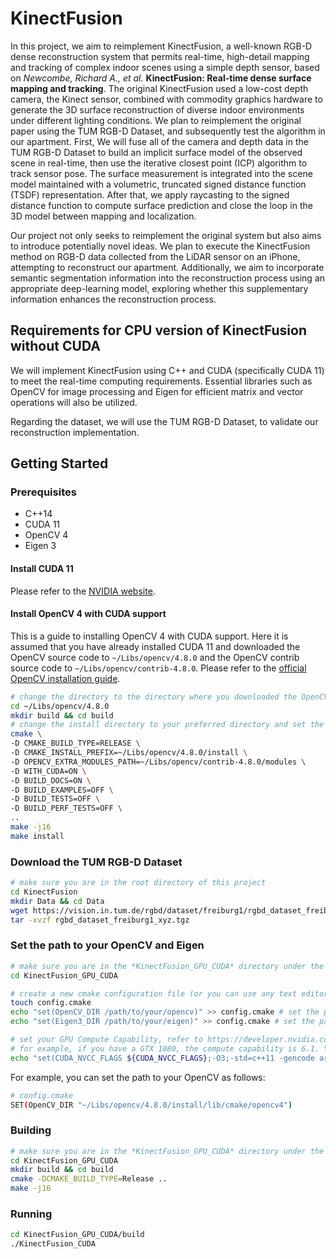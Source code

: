 # KinectFusion

In this project, we aim to reimplement KinectFusion, a well-known RGB-D dense reconstruction system that permits real-time, high-detail mapping and tracking of complex indoor scenes using a simple depth sensor, based on _Newcombe, Richard A., et al._ **KinectFusion: Real-time dense surface mapping and tracking**. The original KinectFusion used a low-cost depth camera, the Kinect sensor, combined with commodity graphics hardware to generate the 3D surface reconstruction of diverse indoor environments under different lighting conditions. We plan to reimplement the original paper using the TUM RGB-D Dataset, and subsequently test the algorithm in our apartment. First, We will fuse all of the camera and depth data in the TUM RGB-D Dataset to build an implicit surface model of the observed scene in real-time, then use the iterative closest point (ICP) algorithm to track sensor pose. The surface measurement is integrated into the scene model maintained with a volumetric, truncated signed distance function (TSDF) representation. After that, we apply raycasting to the signed distance function to compute surface prediction and close the loop in the 3D model between mapping and localization.

Our project not only seeks to reimplement the original system but also aims to introduce potentially novel ideas. We plan to execute the KinectFusion method on RGB-D data collected from the LiDAR sensor on an iPhone, attempting to reconstruct our apartment. Additionally, we aim to incorporate semantic segmentation information into the reconstruction process using an appropriate deep-learning model, exploring whether this supplementary information enhances the reconstruction process.

## Requirements for CPU version of KinectFusion without CUDA

We will implement KinectFusion using C++ and CUDA (specifically CUDA 11) to meet the real-time computing requirements. Essential libraries such as OpenCV for image processing and Eigen for efficient matrix and vector operations will also be utilized.

Regarding the dataset, we will use the TUM RGB-D Dataset, to validate our reconstruction implementation.

## Getting Started

### Prerequisites

- C++14
- CUDA 11
- OpenCV 4
- Eigen 3

#### Install CUDA 11

Please refer to the [NVIDIA website](https://developer.nvidia.com/cuda-11-8-0-download-archive?target_os=Linux&target_arch=x86_64&Distribution=Ubuntu&target_version=22.04&target_type=runfile_local).

#### Install OpenCV 4 with CUDA support

This is a guide to installing OpenCV 4 with CUDA support. Here it is assumed that you have already installed CUDA 11 and downloaded the OpenCV source code to `~/Libs/opencv/4.8.0` and the OpenCV contrib source code to `~/Libs/opencv/contrib-4.8.0`. Please refer to the [official OpenCV installation guide](https://docs.opencv.org/4.8.0/d7/d9f/tutorial_linux_install.html).

```bash
# change the directory to the directory where you downloaded the OpenCV source code
cd ~/Libs/opencv/4.8.0 
mkdir build && cd build
# change the install directory to your preferred directory and set the path to the OpenCV contrib source code
cmake \
-D CMAKE_BUILD_TYPE=RELEASE \
-D CMAKE_INSTALL_PREFIX=~/Libs/opencv/4.8.0/install \
-D OPENCV_EXTRA_MODULES_PATH=~/Libs/opencv/contrib-4.8.0/modules \
-D WITH_CUDA=ON \
-D BUILD_DOCS=ON \
-D BUILD_EXAMPLES=OFF \
-D BUILD_TESTS=OFF \
-D BUILD_PERF_TESTS=OFF \
..
make -j16
make install
```

### Download the TUM RGB-D Dataset

```bash
# make sure you are in the root directory of this project
cd KinectFusion
mkdir Data && cd Data
wget https://vision.in.tum.de/rgbd/dataset/freiburg1/rgbd_dataset_freiburg1_xyz.tgz
tar -xvzf rgbd_dataset_freiburg1_xyz.tgz
```

### Set the path to your OpenCV and Eigen

```bash
# make sure you are in the *KinectFusion_GPU_CUDA* directory under the root directory of this project
cd KinectFusion_GPU_CUDA

# create a new cmake configuration file (or you can use any text editor to create this file)
touch config.cmake
echo "set(OpenCV_DIR /path/to/your/opencv)" >> config.cmake # set the path to your OpenCV 4
echo "set(Eigen3_DIR /path/to/your/eigen)" >> config.cmake # set the path to your Eigen 3

# set your GPU Compute Capability, refer to https://developer.nvidia.com/cuda-gpus
# for example, if you have a GTX 1080, the compute capability is 6.1. You can set it as follows:
echo "set(CUDA_NVCC_FLAGS ${CUDA_NVCC_FLAGS};-O3;-std=c++11 -gencode arch=compute_61,code=sm_61 --expt-relaxed-constexpr)" >> config.cmake 
```

For example, you can set the path to your OpenCV as follows:

```bash
# config.cmake
SET(OpenCV_DIR "~/Libs/opencv/4.8.0/install/lib/cmake/opencv4")
```

### Building

```bash
# make sure you are in the *KinectFusion_GPU_CUDA* directory under the root directory of this project
cd KinectFusion_GPU_CUDA
mkdir build && cd build
cmake -DCMAKE_BUILD_TYPE=Release ..
make -j16
```

### Running

```bash
cd KinectFusion_GPU_CUDA/build
./KinectFusion_CUDA
```
